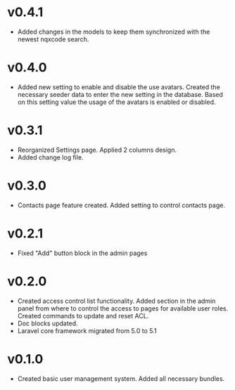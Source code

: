 # v0.4.1
- Added changes in the models to keep them synchronized with the newest nqxcode search.

# v0.4.0
- Added new setting to enable and disable the use avatars. Created the necessary seeder data to enter the new setting in the database. Based on this setting value the usage of the avatars is enabled or disabled.

# v0.3.1
- Reorganized Settings page. Applied 2 columns design.
- Added change log file. 

# v0.3.0
- Contacts page feature created. Added setting to control contacts page. 

# v0.2.1
- Fixed "Add" button block in the admin pages

# v0.2.0
- Created access control list functionality. Added section in the admin panel from where to control the access to pages for available user roles. Created commands to update and reset ACL.
- Doc blocks updated.
- Laravel core framework migrated from 5.0 to 5.1

# v0.1.0
- Created basic user management system. Added all necessary bundles.  